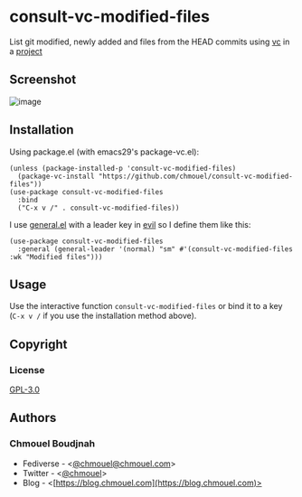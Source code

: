 # consult-vc-modified-files

List git modified, newly added and files from the HEAD commits using
[vc](https://www.gnu.org/software/emacs/manual/html_node/emacs/Version-Control.html) in a
[project](https://github.com/emacs-mirror/emacs/blob/master/lisp/progmodes/project.el)

## Screenshot

![image](https://github.com/chmouel/consult-vc-modified-files/assets/98980/00272a25-a0b1-4b90-b4a8-21807ead914e)

## Installation

Using package.el (with emacs29's package-vc.el):

```elisp
(unless (package-installed-p 'consult-vc-modified-files)
  (package-vc-install "https://github.com/chmouel/consult-vc-modified-files"))
(use-package consult-vc-modified-files
  :bind
  ("C-x v /" . consult-vc-modified-files))
```

I use [general.el](https://github.com/noctuid/general.el) with a leader key in [evil](https://evil.readthedocs.io/en/latest/overview.html#) so I define them like this:

```elisp
(use-package consult-vc-modified-files
  :general (general-leader '(normal) "sm" #'(consult-vc-modified-files :wk "Modified files")))
```

## Usage

Use the interactive function `consult-vc-modified-files` or bind it to a key
(`C-x v /` if you use the installation method above).

## Copyright

### License

[GPL-3.0](./LICENSE)

## Authors

### Chmouel Boudjnah

- Fediverse - <[@chmouel@chmouel.com](https://fosstodon.org/@chmouel)>
- Twitter - <[@chmouel](https://twitter.com/chmouel)>
- Blog - <[https://blog.chmouel.com](https://blog.chmouel.com)>
